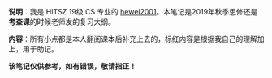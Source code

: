 **说明**：我是 HITSZ 19级 CS 专业的 [hewei2001](https://github.com/hewei2001)。本笔记是2019年秋季思修还是**考查课**的时候老师发的复习大纲。

**内容**：所有小点都是本人翻阅课本后补充上去的，标红内容是根据我自己的理解加上，用于助记。

**该笔记仅供参考，如有错误，敬请指正！**

